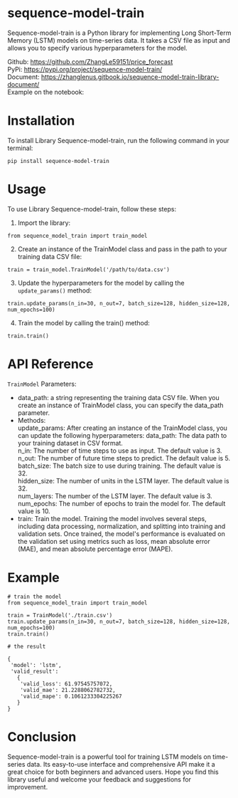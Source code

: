 # sequence-model-train
Sequence-model-train is a Python library for implementing Long Short-Term Memory (LSTM) models on time-series data. It takes a CSV file as input and allows you to specify various hyperparameters for the model.    
   
Github: ​https://github.com/ZhangLe59151/price_forecast   
PyPi: ​https://pypi.org/project/sequence-model-train/   
Document: ​https://zhanglenus.gitbook.io/sequence-model-train-library-document/   
Example on the notebook:    

# Installation
To install Library Sequence-model-train, run the following command in your terminal:   
```
pip install sequence-model-train
```

# Usage  
To use Library Sequence-model-train, follow these steps:
1. Import the library:
```
from sequence_model_train import train_model  
```
2. Create an instance of the TrainModel class and pass in the path to your training data CSV file:   
```
train = train_model.TrainModel('/path/to/data.csv')   
```
3. Update the hyperparameters for the model by calling the `update_params()` method:
```
train.update_params(n_in=30, n_out=7, batch_size=128, hidden_size=128, num_epochs=100)
```
4. Train the model by calling the train() method:
```
train.train()
```
# API Reference
`TrainModel`
Parameters:   
- data_path: a string representing the training data CSV file. When you create an instance of TrainModel class, you can specify the data_path parameter.   
- Methods:   
update_params: After creating an instance of the TrainModel class, you can update the following hyperparameters:
data_path: The data path to your training dataset in CSV format.   
n_in: The number of time steps to use as input. The default value is 3.   
n_out: The number of future time steps to predict. The default value is 5.   
batch_size: The batch size to use during training. The default value is 32.   
hidden_size: The number of units in the LSTM layer. The default value is 32.   
num_layers: The number of the LSTM layer. The default value is 3.   
num_epochs: The number of epochs to train the model for. The default value is 10.   
- train: Train the model. Training the model involves several steps, including data processing, normalization, and splitting into training and validation sets. Once trained, the model's performance is evaluated on the validation set using metrics such as loss, mean absolute error (MAE), and mean absolute percentage error (MAPE).   
# Example
```
# train the model
from sequence_model_train import train_model

train = TrainModel('./train.csv')
train.update_params(n_in=30, n_out=7, batch_size=128, hidden_size=128, num_epochs=100)
train.train()
```
```
# the result

{
 'model': 'lstm',
 'valid_result': 
   {
    'valid_loss': 61.97545757072,
    'valid_mae': 21.2288062782732,
    'valid_mape': 0.1061233304225267
   }
}
```
# Conclusion
Sequence-model-train is a powerful tool for training LSTM models on time-series data. Its easy-to-use interface and comprehensive API make it a great choice for both beginners and advanced users. Hope you find this library useful and welcome your feedback and suggestions for improvement.   
